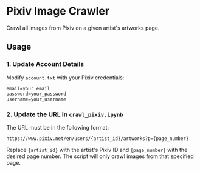 # Pixiv Image Crawler
Crawl all images from Pixiv on a given artist's artworks page.

## Usage
### 1. Update Account Details  
Modify `account.txt` with your Pixiv credentials:
```
email=your_email  
password=your_password  
username=your_username
```
### 2. Update the URL in `crawl_pixiv.ipynb`
The URL must be in the following format:
```
https://www.pixiv.net/en/users/{artist_id}/artworks?p={page_number}
```
Replace `{artist_id}` with the artist's Pixiv ID and `{page_number}` with the desired page number.
The script will only crawl images from that specified page.
